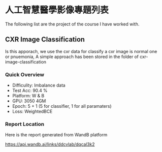 # 人工智慧醫學影像專題列表

The following list are the project of the course I have worked with.

## CXR Image Classification

Is this apporach, we use the cxr data for classify a cxr image is normal one or pnuemonia,
A simple approach has been stored in the folder of cxr-image-classification

### Quick Overview

- Difficulity: Imbalance data
- Test Acc: 90.4 %
- Platform: W & B
- GPU: 3050 4GM
- Epoch: 5 + 1 (5 for classifier, 1 for all paramaters)
- Loss: WeightedBCE

### Report Location

Here is the report generated from WandB platform

https://api.wandb.ai/links/ddcvlab/dqcal3k2

